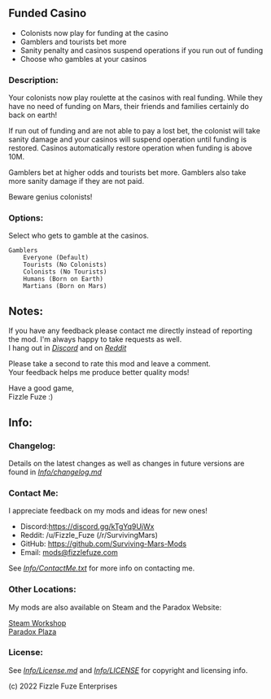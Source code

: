 ## Funded Casino
- Colonists now play for funding at the casino
- Gamblers and tourists bet more
- Sanity penalty and casinos suspend operations if you run out of funding
- Choose who gambles at your casinos

### Description:
Your colonists now play roulette at the casinos with real funding. While they have no need of funding on Mars, their friends and families certainly do back on earth!

If run out of funding and are not able to pay a lost bet, the colonist will take sanity damage and your casinos will suspend operation until funding is restored. Casinos automatically restore operation when funding is above 10M.

Gamblers bet at higher odds and tourists bet more. Gamblers also take more sanity damage if they are not paid.

Beware genius colonists!

### Options:
Select who gets to gamble at the casinos.

    Gamblers
        Everyone (Default)
        Tourists (No Colonists)
        Colonists (No Tourists)
        Humans (Born on Earth)
        Martians (Born on Mars)

## Notes:
If you have any feedback please contact me directly instead of reporting the mod. I'm always happy to take requests as well.<br>
I hang out in [*Discord*](https://discord.gg/kTgYq9UjWx) and on [*Reddit*](https://www.reddit.com/user/Fizzle_Fuze)

Please take a second to rate this mod and leave a comment.<br>
Your feedback helps me produce better quality mods!

Have a good game,<br>
Fizzle Fuze :)

## Info:

### Changelog:
 Details on the latest changes as well as changes in future versions are found in [*Info/changelog.md*](Info/changelog.md)

### Contact Me:
I appreciate feedback on my mods and ideas for new ones!
- Discord:https://discord.gg/kTgYq9UjWx
- Reddit: /u/Fizzle_Fuze (/r/SurvivingMars)
- GitHub: https://github.com/Surviving-Mars-Mods
- Email: mods@fizzlefuze.com

See [*Info/ContactMe.txt*](Info/ContactMe.txt) for more info on contacting me. 

### Other Locations:
My mods are also available on Steam and the Paradox Website:

[Steam Workshop](https://steamcommunity.com/id/fizzle_fuze/myworkshopfiles/?appid=464920) <br>
[Paradox Plaza](https://mods.paradoxplaza.com/games/surviving_mars?search=Fizzle_Fuze&sortBy=best)


### License:
 See [*Info/License.md*](Info/license.md) and [*Info/LICENSE*](Info/LICENSE) for copyright and licensing info.
 
(c) 2022 Fizzle Fuze Enterprises
